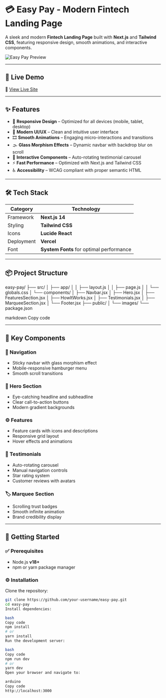 # 💳 Easy Pay - Modern Fintech Landing Page

A sleek and modern **Fintech Landing Page** built with **Next.js** and **Tailwind CSS**, featuring responsive design, smooth animations, and interactive components.

![Easy Pay Preview](https://res.cloudinary.com/due1jwdeq/image/upload/v1761590791/Screenshot_1_lc9fgx.png)

---

## 🚀 Live Demo  
🔗 [View Live Site](https://your-live-site-link.vercel.app)

---

## ✨ Features

- 📱 **Responsive Design** – Optimized for all devices (mobile, tablet, desktop)  
- 💎 **Modern UI/UX** – Clean and intuitive user interface  
- 🎞️ **Smooth Animations** – Engaging micro-interactions and transitions  
- 🌫️ **Glass Morphism Effects** – Dynamic navbar with backdrop blur on scroll  
- 🎠 **Interactive Components** – Auto-rotating testimonial carousel  
- ⚡ **Fast Performance** – Optimized with Next.js and Tailwind CSS  
- ♿ **Accessibility** – WCAG compliant with proper semantic HTML  

---

## 🛠️ Tech Stack

| Category | Technology |
|-----------|-------------|
| Framework | **Next.js 14** |
| Styling | **Tailwind CSS** |
| Icons | **Lucide React** |
| Deployment | **Vercel** |
| Font | **System Fonts** for optimal performance |

---

## 📦 Project Structure

easy-pay/
├── src/
│ ├── app/
│ │ ├── layout.js
│ │ ├── page.js
│ │ └── globals.css
│ └── components/
│ ├── Navbar.jsx
│ ├── Hero.jsx
│ ├── FeaturesSection.jsx
│ ├── HowItWorks.jsx
│ ├── Testimonials.jsx
│ ├── MarqueeSection.jsx
│ └── Footer.jsx
├── public/
│ └── images/
└── package.json

markdown
Copy code

---

## 🎯 Key Components

### 🧭 Navigation
- Sticky navbar with glass morphism effect  
- Mobile-responsive hamburger menu  
- Smooth scroll transitions  

### 🦸 Hero Section
- Eye-catching headline and subheadline  
- Clear call-to-action buttons  
- Modern gradient backgrounds  

### ⚙️ Features
- Feature cards with icons and descriptions  
- Responsive grid layout  
- Hover effects and animations  

### 💬 Testimonials
- Auto-rotating carousel  
- Manual navigation controls  
- Star rating system  
- Customer reviews with avatars  

### 🏷️ Marquee Section
- Scrolling trust badges  
- Smooth infinite animation  
- Brand credibility display  

---

## 🚀 Getting Started

### ✅ Prerequisites
- Node.js **v18+**
- npm or yarn package manager

### ⚙️ Installation

Clone the repository:
```bash
git clone https://github.com/your-username/easy-pay.git
cd easy-pay
Install dependencies:

bash
Copy code
npm install
# or
yarn install
Run the development server:

bash
Copy code
npm run dev
# or
yarn dev
Open your browser and navigate to:

arduino
Copy code
http://localhost:3000